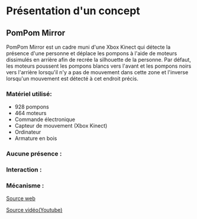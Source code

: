 # Présentation d'un concept

## PomPom Mirror

PomPom Mirror est un cadre muni d'une Xbox Kinect qui détecte la présence d'une personne et déplace les pompons à l'aide de moteurs dissimulés en arrière afin de recrée la silhouette de la personne. Par défaut, les moteurs poussent les pompons blancs vers l'avant et les pompons noirs vers l'arrière lorsqu'il n'y a pas de mouvement dans cette zone et l'inverse lorsqu'un mouvement est détecté à cet endroit précis.


### Matériel utilisé:

- 928 pompons
- 464 moteurs
- Commande électronique
- Capteur de mouvement (Xbox Kinect)
- Ordinateur
- Armature en bois


### Aucune présence :


### Interaction :


### Mécanisme : 




[Source web](https://bitforms.art/exhibition/daniel-rozin-descent-with-modification/dr_pompom_1_w/)


[Source vidéo(Youtube)](https://www.youtube.com/watch?v=VLw3u8JRB2M&ab_channel=Insider)
